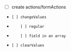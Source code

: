 + [ ] create actions/formActions
+     [ ] changeValues
+         [ ] regular
+         [ ] field in an array
+     [ ] clearValues

